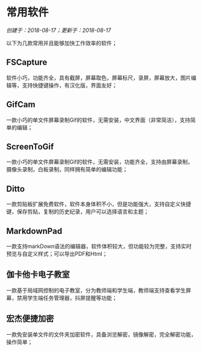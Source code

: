 # 常用软件

*创建于：2018-08-17；更新于：2018-08-17*

以下为几款常用并且能够加快工作效率的软件；

## FSCapture

软件小巧，功能齐全，具有截屏，屏幕取色，屏幕标尺，录屏，屏幕放大，图片编辑等，支持快捷键操作，有汉化版，界面友好；

## GifCam

一款小巧的单文件屏幕录制Gif的软件，无需安装，中文界面（非常简洁），支持简单的编辑；

## ScreenToGif

一款小巧的单文件屏幕录制Gif的软件，无需安装，功能齐全，支持由屏幕录制，摄像头录制，白板录制，同样拥有简单的编辑功能；

## Ditto

一款剪贴板扩展免费软件，软件本身体积不小，但是功能强大，支持自定义快捷键，保存剪贴，复制的历史纪录，用户可以选择语言和主题；

## MarkdownPad

一款支持markDown语法的编辑器，软件体积较大，但功能较为完整，支持实时预览与自定义样式；可以导出PDF和Html；

## 伽卡他卡电子教室

一款基于局域网控制的电子教室，分为教师端和学生端，教师端支持查看学生屏幕，禁用学生端任务管理器，抖屏提醒等功能；

## 宏杰便捷加密

一款免安装单文件的文件夹加密软件，具备浏览解密，镜像解密，完全解密功能，操作简单；
